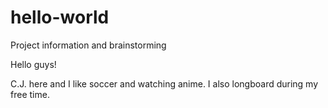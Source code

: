 # hello-world
Project information and brainstorming

Hello guys!

C.J. here and I like soccer and watching anime.
I also longboard during my free time.
